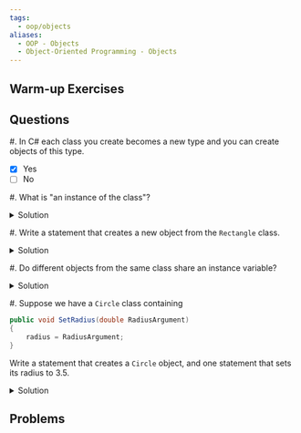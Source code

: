 ```yaml
---
tags:
  - oop/objects
aliases:
  - OOP - Objects
  - Object-Oriented Programming - Objects
---
```


## Warm-up Exercises

## Questions

#. In C# each class you create becomes a new type and you can create objects of this type.

  - [x] Yes
  - [ ] No

#. What is "an instance of the class"?

<details>
<summary>Solution</summary>
An instance of a class is an object created using the class as a blueprint. 
</details>

#. Write a statement that creates a new object from the `Rectangle` class.

<details>
<summary>Solution</summary>
`Rectangle myRectangle = new Rectangle();`
</details>

#. Do different objects from the same class share an instance variable?

<details>
<summary>Solution</summary>
No, each object contain instance variables separate from those of other objects.
</details>

#. Suppose we have a `Circle` class containing
```cs
public void SetRadius(double RadiusArgument)
{
	radius = RadiusArgument;
}
```
Write a statement that creates a `Circle` object, and one statement that sets its radius to 3.5.

<details>
<summary>Solution</summary>
Circle circle1 = new Circle();
circle1.SetRadius(3.5);
</details>


## Problems